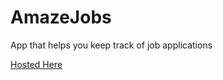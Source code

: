 AmazeJobs
=========

App that helps you keep track of job applications

[Hosted Here](http://amazejobs-hashrocket.rhcloud.com)

